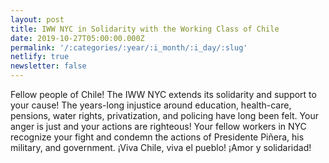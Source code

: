 ```yaml
---
layout: post
title: IWW NYC in Solidarity with the Working Class of Chile
date: 2019-10-27T05:00:00.000Z
permalink: '/:categories/:year/:i_month/:i_day/:slug'
netlify: true
newsletter: false
---
```

Fellow people of Chile! The IWW NYC extends its solidarity and support to your cause! The years-long injustice around education, health-care, pensions, water rights, privatization, and policing have long been felt. Your anger is just and your actions are righteous! Your fellow workers in NYC recognize your fight and condemn the actions of Presidente Piñera, his military, and government.
¡Viva Chile, viva el pueblo! ¡Amor y solidaridad!
